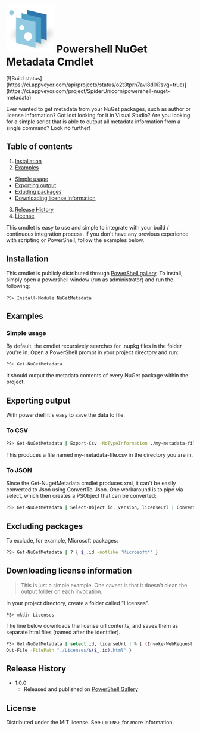 <h1><img src="logo.png" align="bottom" /> Powershell NuGet Metadata Cmdlet</h1> 
[![Build status](https://ci.appveyor.com/api/projects/status/o2t3tprh7avi8d0i?svg=true)](https://ci.appveyor.com/project/SpiderUnicorn/powershell-nuget-metadata)

Ever wanted to get metadata from your NuGet packages, such as author or license information? 
Got lost looking for it in Visual Studio? Are you looking for a simple script that is able to 
output all metadata information from a single command?
Look no further!

## Table of contents
1. [Installation](#installation)
2. [Examples](#examples)
  * [Simple usage](#simple-usage)
  * [Exporting output](#exporting-output)
  * [Exluding packages](#excluding-packages)
  * [Downloading license information](#downloading-license-information)
3. [Release History](#release-history)
4. [License](#license)

This cmdlet is easy to use and simple to integrate with your build / continuous integration process. If you don't have any previous experience with scripting or PowerShell, follow the examples below.


## Installation
This cmdlet is publicly distributed through [PowerShell gallery](https://www.powershellgallery.com/packages/NuGetMetadata/). To install, simply open a powershell window (run as administrator) and run the following:

``
PS> Install-Module NuGetMetadata
``

## Examples
### Simple usage
By default, the cmdlet recursively searches for .nupkg files in the folder you're in.
Open a PowerShell prompt in your project directory and run:
```sh
PS> Get-NuGetMetadata
```
It should output the metadata contents of every NuGet package within the project.
## Exporting output
With powershell it's easy to save the data to file.
### To CSV
```sh
PS> Get-NuGetMetadata | Export-Csv -NoTypeInformation ./my-metadata-file.csv
```
This produces a file named my-metadata-file.csv in the directory you are in.
### To JSON
Since the Get-NugetMetadata cmdlet produces xml, it can't be easily converted to Json using ConvertTo-Json.
One workaround is to pipe via select, which then creates a PSObject that can be converted:
```sh
PS> Get-NuGetMetadata | Select-Object id, version, licenseUrl | ConvertTo-Json | Out-File ./my-metadata-file.csv
```
## Excluding packages
To exclude, for example, Microsoft packages:
```sh
PS> Get-NuGetMetadata | ? { $_.id -notlike 'Microsoft*' }
```
## Downloading license information
> This is just a simple example. One caveat is that it doesn't clean the output folder on each invocation.

In your project directory, create a folder called "Licenses".
```
PS> mkdir Licenses
```

The line below downloads the license url contents, and saves them as separate html files (named after the identifier).
```sh
PS> Get-NuGetMetadata | select id, licenseUrl | % { (Invoke-WebRequest $_.licenseUrl).Content |
Out-File -FilePath "./Licenses/$($_.id).html" }
```

## Release History

* 1.0.0
    * Released and published on [PowerShell Gallery](https://www.powershellgallery.com/)

## License

Distributed under the MIT license. See ``LICENSE`` for more information.
